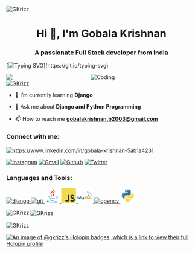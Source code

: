 <p align="left"> <img src="https://komarev.com/ghpvc/?username=GKrizz&label=Profile%20views&color=0e75b6&style=flat" alt="GKrizz" /> </p>

<h1 align="center">Hi 👋, I'm Gobala Krishnan</h1>

<h3 align="center">A passionate Full Stack developer from India</h3>


[![Typing SVG](https://readme-typing-svg.demolab.com?font=Bungee+Spice&pause=1000&color=13F7B0&background=07050100&random=false&width=435&lines=+I'm+a+Full+Stack+Developer+.+.+.;I'm+a+Python+Developer+.+.+.)](https://git.io/typing-svg)

   <img align="left" src="https://media.giphy.com/media/cFlrCthixcb3B6hqwY/giphy.gif"  width="200"/>
   <img align="right" alt="Coding" width="280" src="https://raw.githubusercontent.com/TheDudeThatCode/TheDudeThatCode/master/Assets/Developer.gif">
   

<p align="left"> <a href="https://github.com/ryo-ma/github-profile-trophy"><img src="https://github-profile-trophy.vercel.app/?username=GKrizz" alt="GKrizz" /></a> </p>



- 🌱 I’m currently learning **Django**

- 💬 Ask me about **Django and Python Programming**

- 📫 How to reach me **gobalakrishnan.b2003@gmail.com**

<h3 align="left">Connect with me:</h3>

<p align="left">
  
<a href="https://www.linkedin.com/in/gobala-krishnan-5ab1a4231" target="blank"><img align="center" src="https://raw.githubusercontent.com/rahuldkjain/github-profile-readme-generator/master/src/images/icons/Social/linked-in-alt.svg" alt="https://www.linkedin.com/in/gobala-krishnan-5ab1a4231" height="30" width="40" /></a>

[![Instagram](https://img.shields.io/badge/Instagram-pink?style=for-the-badge&logo=Instagram&logoColor=white)](https://www.instagram.com/gobala_krishnan/)
[![Gmail](https://img.shields.io/badge/Gmail-red?style=for-the-badge&logo=Gmail&logoColor=white)](mailto:kbaskarankbaskaran72@gmail.com)
[![Github](https://img.shields.io/badge/Github-violet?style=for-the-badge&logo=Github&logoColor=black)](https://github.com/GKrizz)
[![Twitter](https://img.shields.io/badge/Twitter-blue?style=for-the-badge&logo=Twitter&logoColor=white)](https://twitter.com/_gobal_)

</p>


<h3 align="left">Languages and Tools:</h3>
<p align="left"> <a href="https://www.djangoproject.com/" target="_blank" rel="noreferrer"> <img src="https://cdn.worldvectorlogo.com/logos/django.svg" alt="django" width="40" height="40"/> </a>  <a href="https://git-scm.com/" target="_blank" rel="noreferrer"> <img src="https://www.vectorlogo.zone/logos/git-scm/git-scm-icon.svg" alt="git" width="40" height="40"/> </a> <a href="https://www.java.com" target="_blank" rel="noreferrer"> <img src="https://raw.githubusercontent.com/devicons/devicon/master/icons/java/java-original.svg" alt="java" width="40" height="40"/> </a> <a href="https://developer.mozilla.org/en-US/docs/Web/JavaScript" target="_blank" rel="noreferrer"> <img src="https://raw.githubusercontent.com/devicons/devicon/master/icons/javascript/javascript-original.svg" alt="javascript" width="40" height="40"/> </a> <a href="https://www.mysql.com/" target="_blank" rel="noreferrer"> <img src="https://raw.githubusercontent.com/devicons/devicon/master/icons/mysql/mysql-original-wordmark.svg" alt="mysql" width="40" height="40"/> </a> <a href="https://opencv.org/" target="_blank" rel="noreferrer"> <img src="https://www.vectorlogo.zone/logos/opencv/opencv-icon.svg" alt="opencv" width="40" height="40"/> </a> <a href="https://www.python.org" target="_blank" rel="noreferrer"> <img src="https://raw.githubusercontent.com/devicons/devicon/master/icons/python/python-original.svg" alt="python" width="40" height="40"/> </a> 


</p>

<p><img align="left" src="https://github-readme-stats.vercel.app/api/top-langs?username=GKrizz&show_icons=true&locale=en&layout=compact" alt="GKrizz" /></p>

<p>&nbsp;<img align="center" src="https://github-readme-stats.vercel.app/api?username=GKrizz&show_icons=true&locale=en" alt="GKrizz" /></p>

<p><img align="center" src="https://github-readme-streak-stats.herokuapp.com/?user=GKrizz&show_icons=true&locale=en" alt="GKrizz" /></p>

[![An image of @gkrizz's Holopin badges, which is a link to view their full Holopin profile](https://holopin.me/gkrizz)](https://holopin.io/@gkrizz)
